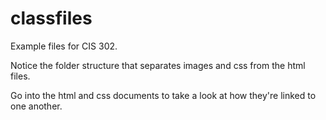 # classfiles
Example files for CIS 302.

Notice the folder structure that separates images and css from the html files.

Go into the html and css documents to take a look at how they're linked to one another.
